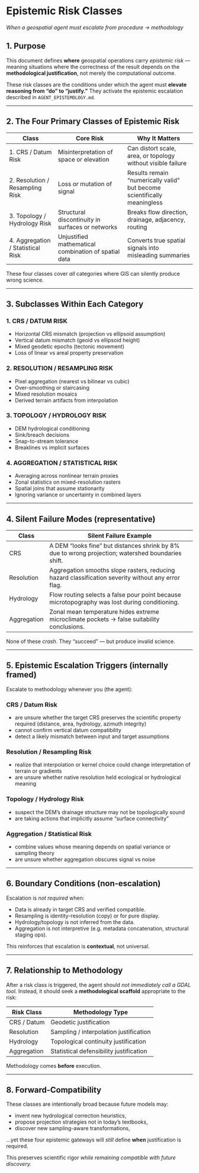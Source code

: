 # Epistemic Risk Classes

*When a geospatial agent must escalate from procedure → methodology*

## 1. Purpose

This document defines **where** geospatial operations carry *epistemic risk* — meaning situations where the correctness of the result depends on the **methodological justification**, not merely the computational outcome.

These risk classes are the conditions under which the agent must **elevate reasoning from “do” to “justify.”** They activate the epistemic escalation described in `AGENT_EPISTEMOLOGY.md`.

---

## 2. The Four Primary Classes of Epistemic Risk

| Class                             | Core Risk                                            | Why It Matters                                                           |
|-----------------------------------|------------------------------------------------------|--------------------------------------------------------------------------|
| 1. CRS / Datum Risk               | Misinterpretation of space or elevation              | Can distort scale, area, or topology without visible failure             |
| 2. Resolution / Resampling Risk   | Loss or mutation of signal                           | Results remain “numerically valid” but become scientifically meaningless |
| 3. Topology / Hydrology Risk      | Structural discontinuity in surfaces or networks     | Breaks flow direction, drainage, adjacency, routing                      |
| 4. Aggregation / Statistical Risk | Unjustified mathematical combination of spatial data | Converts true spatial signals into misleading summaries                  |

These four classes cover *all* categories where GIS can silently produce wrong science.

---

## 3. Subclasses Within Each Category

### 1. CRS / DATUM RISK

* Horizontal CRS mismatch (projection vs ellipsoid assumption)
* Vertical datum mismatch (geoid vs ellipsoid height)
* Mixed geodetic epochs (tectonic movement)
* Loss of linear vs areal property preservation

### 2. RESOLUTION / RESAMPLING RISK

* Pixel aggregation (nearest vs bilinear vs cubic)
* Over-smoothing or staircasing
* Mixed resolution mosaics
* Derived terrain artifacts from interpolation

### 3. TOPOLOGY / HYDROLOGY RISK

* DEM hydrological conditioning
* Sink/breach decisions
* Snap-to-stream tolerance
* Breaklines vs implicit surfaces

### 4. AGGREGATION / STATISTICAL RISK

* Averaging across nonlinear terrain proxies
* Zonal statistics on mixed-resolution rasters
* Spatial joins that assume stationarity
* Ignoring variance or uncertainty in combined layers

---

## 4. Silent Failure Modes (representative)

| Class       | Silent Failure Example                                                                             |
|-------------|----------------------------------------------------------------------------------------------------|
| CRS         | A DEM “looks fine” but distances shrink by 8% due to wrong projection; watershed boundaries shift. |
| Resolution  | Aggregation smooths slope rasters, reducing hazard classification severity without any error flag. |
| Hydrology   | Flow routing selects a false pour point because microtopography was lost during conditioning.      |
| Aggregation | Zonal mean temperature hides extreme microclimate pockets → false suitability conclusions.         |

None of these *crash*.
They “succeed” — but produce invalid science.

---

## 5. Epistemic Escalation Triggers (internally framed)

Escalate to methodology whenever you (the agent):

### CRS / Datum Risk

* are unsure whether the target CRS preserves the scientific property required (distance, area, hydrology, azimuth integrity)
* cannot confirm vertical datum compatibility
* detect a likely mismatch between input and target assumptions

### Resolution / Resampling Risk

* realize that interpolation or kernel choice could change interpretation of terrain or gradients
* are unsure whether native resolution held ecological or hydrological meaning

### Topology / Hydrology Risk

* suspect the DEM’s drainage structure may not be topologically sound
* are taking actions that implicitly assume “surface connectivity”

### Aggregation / Statistical Risk

* combine values whose meaning depends on spatial variance or sampling theory
* are unsure whether aggregation obscures signal vs noise

---

## 6. Boundary Conditions (non-escalation)

Escalation is *not required* when:

* Data is already in target CRS and verified compatible.
* Resampling is identity-resolution (copy) or for pure display.
* Hydrology/topology is not inferred from the data.
* Aggregation is not interpretive (e.g. metadata concatenation, structural staging ops).

This reinforces that escalation is **contextual**, not universal.

---

## 7. Relationship to Methodology

After a risk class is triggered, the agent should *not immediately call a GDAL tool.*
Instead, it should seek a **methodological scaffold** appropriate to the risk:

| Risk Class  | Methodology Type                        |
|-------------|-----------------------------------------|
| CRS / Datum | Geodetic justification                  |
| Resolution  | Sampling / interpolation justification  |
| Hydrology   | Topological continuity justification    |
| Aggregation | Statistical defensibility justification |

Methodology comes **before** execution.

---

## 8. Forward-Compatibility

These classes are intentionally broad because future models may:

* invent new hydrological correction heuristics,
* propose projection strategies not in today’s textbooks,
* discover new sampling-aware transformations,

…yet these four epistemic gateways will *still* define
**when** justification is required.

This preserves scientific rigor *while remaining compatible with future discovery.*
